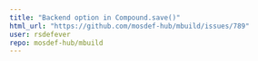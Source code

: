 ```yaml
---
title: "Backend option in Compound.save()"
html_url: "https://github.com/mosdef-hub/mbuild/issues/789"
user: rsdefever
repo: mosdef-hub/mbuild
---
```


